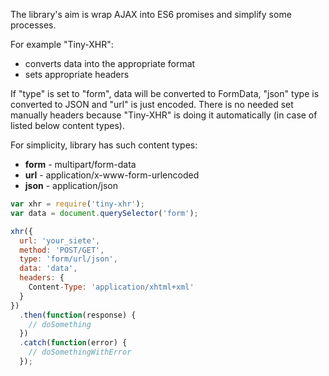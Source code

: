 The library's aim is wrap AJAX into ES6 promises and simplify some processes.

For example "Tiny-XHR":
* converts data into the appropriate format
* sets appropriate headers

If "type" is set to "form", data will be converted to FormData, "json" type is converted to JSON and "url" is just encoded. There is no needed set manually headers because "Tiny-XHR" is doing it automatically (in case of listed below content types).

For simplicity, library has such content types:
* **form** - multipart/form-data
* **url** - application/x-www-form-urlencoded
* **json** - application/json
 

```javascript
var xhr = require('tiny-xhr');
var data = document.querySelector('form');

xhr({
  url: 'your_siete',
  method: 'POST/GET',
  type: 'form/url/json',
  data: 'data',
  headers: {
    Content-Type: 'application/xhtml+xml'
  }
})
  .then(function(response) {
    // doSomething
  })
  .catch(function(error) {
    // doSomethingWithError
  });
```
